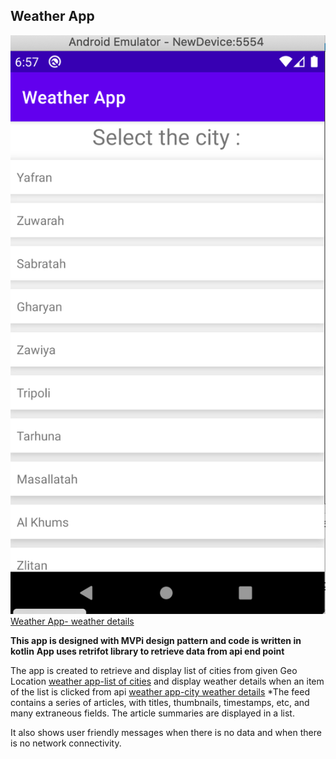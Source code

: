 ## Weather App ##
![Weather App- list of cities](list_of_cities.png)
[Weather App- weather details ](weather_details.png)

**This app is designed with MVPi design pattern and code is written in kotlin**
**App uses retrifot library to retrieve data from api end point**

The app is created to retrieve and display list of cities from given Geo Location  [weather app-list of cities](https://samples.openweathermap.org/data/2.5/box/city?bbox=12,32,15,37,10&appid=b1b15e88fa797225412429c1c50c122a1 "Weather App")
and display weather details when an item of the list is clicked from api [weather app-city weather details](https://samples.openweathermap.org/data/2.5/weather?id=2172797&appid=b1b15e88fa797225412429c1c50c122a1 "Weather App")
*The feed contains a series of articles, with titles, thumbnails, timestamps, etc, and many extraneous fields. The article summaries are displayed in a list.

It also shows user friendly messages when there is no data and when there is no network connectivity.

